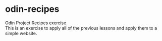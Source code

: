 # odin-recipes
Odin Project Recipes exercise
<br>
This is an exercise to apply all of the previous lessons and apply them to a simple website.